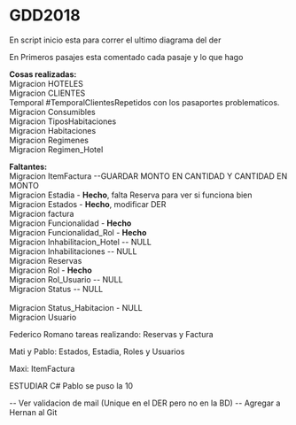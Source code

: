 # GDD2018

En script inicio esta para correr el ultimo diagrama del der

En Primeros pasajes esta comentado cada pasaje y lo que hago
<br>

<b>Cosas realizadas:</b>
<br>
Migracion HOTELES
<br>
Migracion CLIENTES
<br>
Temporal #TemporalClientesRepetidos con los pasaportes problematicos.
<br>
Migracion Consumibles
<br>
Migracion TiposHabitaciones
<br>
Migracion Habitaciones
<br>
Migracion Regimenes
<br>
Migracion Regimen_Hotel
<br>

<b>Faltantes:</b>
<br>
Migracion ItemFactura --GUARDAR MONTO EN CANTIDAD Y CANTIDAD EN MONTO
<br>
Migracion Estadia - <b>Hecho</b>, falta Reserva para ver si funciona bien
<br>
Migracion Estados - <b>Hecho</b>, modificar DER
<br>
Migracion factura
<br>
Migracion Funcionalidad - <b>Hecho</b>
<br>
Migracion Funcionalidad_Rol - <b>Hecho</b>
<br>
Migracion Inhabilitacion_Hotel -- NULL
<br>
Migracion Inhabilitaciones -- NULL
<br>
Migracion Reservas
<br>
Migracion Rol - <b>Hecho</b>
<br>
Migracion Rol_Usuario -- NULL
<br>
Migracion Status -- NULL
<br>  
Migracion Status_Habitacion - NULL
<br>
Migracion Usuario
<br>



Federico Romano tareas realizando:
Reservas y Factura

Mati y Pablo:
Estados, Estadia, Roles y Usuarios

Maxi:
ItemFactura 

ESTUDIAR C#
Pablo se puso la 10

-- Ver validacion de mail (Unique en el DER pero no en la BD)
-- Agregar a Hernan al Git
